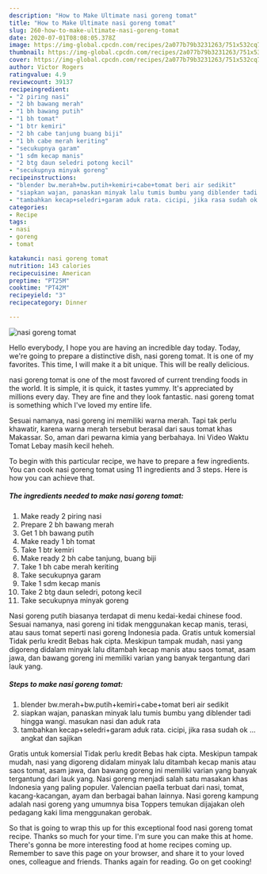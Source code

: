 ```yaml
---
description: "How to Make Ultimate nasi goreng tomat"
title: "How to Make Ultimate nasi goreng tomat"
slug: 260-how-to-make-ultimate-nasi-goreng-tomat
date: 2020-07-01T08:08:05.378Z
image: https://img-global.cpcdn.com/recipes/2a077b79b3231263/751x532cq70/nasi-goreng-tomat-foto-resep-utama.jpg
thumbnail: https://img-global.cpcdn.com/recipes/2a077b79b3231263/751x532cq70/nasi-goreng-tomat-foto-resep-utama.jpg
cover: https://img-global.cpcdn.com/recipes/2a077b79b3231263/751x532cq70/nasi-goreng-tomat-foto-resep-utama.jpg
author: Victor Rogers
ratingvalue: 4.9
reviewcount: 39137
recipeingredient:
- "2 piring nasi"
- "2 bh bawang merah"
- "1 bh bawang putih"
- "1 bh tomat"
- "1 btr kemiri"
- "2 bh cabe tanjung buang biji"
- "1 bh cabe merah keriting"
- "secukupnya garam"
- "1 sdm kecap manis"
- "2 btg daun seledri potong kecil"
- "secukupnya minyak goreng"
recipeinstructions:
- "blender bw.merah+bw.putih+kemiri+cabe+tomat beri air sedikit"
- "siapkan wajan, panaskan minyak lalu tumis bumbu yang diblender tadi hingga wangi. masukan nasi dan aduk rata"
- "tambahkan kecap+seledri+garam aduk rata. cicipi, jika rasa sudah ok ... angkat dan sajikan"
categories:
- Recipe
tags:
- nasi
- goreng
- tomat

katakunci: nasi goreng tomat 
nutrition: 143 calories
recipecuisine: American
preptime: "PT25M"
cooktime: "PT42M"
recipeyield: "3"
recipecategory: Dinner

---
```



![nasi goreng tomat](https://img-global.cpcdn.com/recipes/2a077b79b3231263/751x532cq70/nasi-goreng-tomat-foto-resep-utama.jpg)

Hello everybody, I hope you are having an incredible day today. Today, we're going to prepare a distinctive dish, nasi goreng tomat. It is one of my favorites. This time, I will make it a bit unique. This will be really delicious.

nasi goreng tomat is one of the most favored of current trending foods in the world. It is simple, it is quick, it tastes yummy. It's appreciated by millions every day. They are fine and they look fantastic. nasi goreng tomat is something which I've loved my entire life.

Sesuai namanya, nasi goreng ini memiliki warna merah. Tapi tak perlu khawatir, karena warna merah tersebut berasal dari saus tomat khas Makassar. So, aman dari pewarna kimia yang berbahaya. Ini Video Waktu Tomat Lebay masih kecil heheh.


To begin with this particular recipe, we have to prepare a few ingredients. You can cook nasi goreng tomat using 11 ingredients and 3 steps. Here is how you can achieve that.

<!--inarticleads1-->

##### The ingredients needed to make nasi goreng tomat:

1. Make ready 2 piring nasi
1. Prepare 2 bh bawang merah
1. Get 1 bh bawang putih
1. Make ready 1 bh tomat
1. Take 1 btr kemiri
1. Make ready 2 bh cabe tanjung, buang biji
1. Take 1 bh cabe merah keriting
1. Take secukupnya garam
1. Take 1 sdm kecap manis
1. Take 2 btg daun seledri, potong kecil
1. Take secukupnya minyak goreng


Nasi goreng putih biasanya terdapat di menu kedai-kedai chinese food. Sesuai namanya, nasi goreng ini tidak menggunakan kecap manis, terasi, atau saus tomat seperti nasi goreng Indonesia pada. Gratis untuk komersial Tidak perlu kredit Bebas hak cipta. Meskipun tampak mudah, nasi yang digoreng didalam minyak lalu ditambah kecap manis atau saos tomat, asam jawa, dan bawang goreng ini memiliki varian yang banyak tergantung dari lauk yang. 

<!--inarticleads2-->

##### Steps to make nasi goreng tomat:

1. blender bw.merah+bw.putih+kemiri+cabe+tomat beri air sedikit
1. siapkan wajan, panaskan minyak lalu tumis bumbu yang diblender tadi hingga wangi. masukan nasi dan aduk rata
1. tambahkan kecap+seledri+garam aduk rata. cicipi, jika rasa sudah ok ... angkat dan sajikan


Gratis untuk komersial Tidak perlu kredit Bebas hak cipta. Meskipun tampak mudah, nasi yang digoreng didalam minyak lalu ditambah kecap manis atau saos tomat, asam jawa, dan bawang goreng ini memiliki varian yang banyak tergantung dari lauk yang. Nasi goreng menjadi salah satu masakan khas Indonesia yang paling populer. Valencian paella terbuat dari nasi, tomat, kacang-kacangan, ayam dan berbagai bahan lainnya. Nasi goreng kampung adalah nasi goreng yang umumnya bisa Toppers temukan dijajakan oleh pedagang kaki lima menggunakan gerobak. 

So that is going to wrap this up for this exceptional food nasi goreng tomat recipe. Thanks so much for your time. I'm sure you can make this at home. There's gonna be more interesting food at home recipes coming up. Remember to save this page on your browser, and share it to your loved ones, colleague and friends. Thanks again for reading. Go on get cooking!
